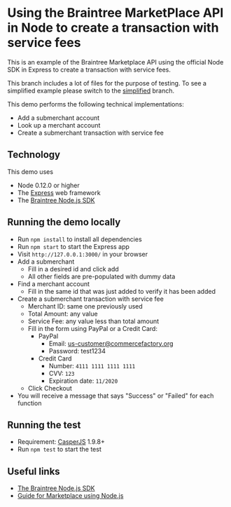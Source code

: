 # Using the Braintree MarketPlace API in Node to create a transaction with service fees

This is an example of the Braintree Marketplace API using the official Node SDK in Express to create a transaction with service fees.

This branch includes a lot of files for the purpose of testing. To see a simplified example please switch to the [simplified](https://github.com/commercefactory/braintree-marketplace-node/tree/simplified) branch.

This demo performs the following technical implementations:

* Add a submerchant account
* Look up a merchant account
* Create a submerchant transaction with service fee

## Technology

This demo uses

* Node 0.12.0 or higher
* The [Express](http://expressjs.com/) web framework
* The [Braintree Node.js SDK](https://developers.braintreepayments.com/javascript+node/sdk/server/overview)

## Running the demo locally

* Run `npm install` to install all dependencies
* Run `npm start` to start the Express app
* Visit `http://127.0.0.1:3000/` in your browser
* Add a submerchant
	* Fill in a desired id and click add
	* All other fields are pre-populated with dummy data
* Find a merchant account
	* Fill in the same id that was just added to verify it has been added 
* Create a submerchant transaction with service fee
	* Merchant ID: same one previously used
	* Total Amount: any value
	* Service Fee: any value less than total amount
	* Fill in the form using PayPal or a Credit Card:
		* PayPal
			* Email: us-customer@commercefactory.org
			* Password: test1234	
		* Credit Card
			* Number: `4111 1111 1111 1111`
			* CVV: `123`
			* Expiration date: `11/2020`
	* Click Checkout
* You will receive a message that says "Success" or "Failed" for each function

## Running the test

* Requirement: [CasperJS](http://casperjs.org/) 1.9.8+
* Run `npm test` to start the test

## Useful links

* [The Braintree Node.js SDK](https://developers.braintreepayments.com/javascript+node/sdk/server/overview)
* [Guide for Marketplace using Node.js](https://developers.braintreepayments.com/javascript+node/guides/marketplace/overview)
